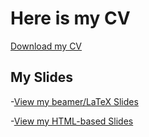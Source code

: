 # Here is my CV

[Download my CV](HilalCV.pdf)


## My Slides

-[View my beamer/LaTeX Slides](hw10.pdf)

-[View my HTML-based Slides](CV.html)

